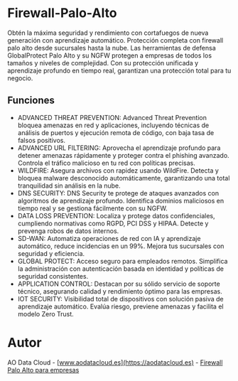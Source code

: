 # Firewall-Palo-Alto
Obtén la máxima seguridad y rendimiento con cortafuegos de nueva generación con aprendizaje automático. Protección completa con firewall palo alto desde sucursales hasta la nube.
Las herramientas de defensa GlobalProtect Palo Alto y su NGFW protegen a empresas de todos los tamaños y niveles de complejidad. Con su protección unificada y aprendizaje profundo en tiempo real, garantizan una protección total para tu negocio.

## Funciones
- ADVANCED THREAT PREVENTION: Advanced Threat Prevention bloquea amenazas en red y aplicaciones, incluyendo técnicas de análisis de puertos y ejecución remota de código, con baja tasa de falsos positivos.
- ADVANCED URL FILTERING: Aprovecha el aprendizaje profundo para detener amenazas rápidamente y proteger contra el phishing avanzado. Controla el tráfico malicioso en tu red con políticas precisas.
- WILDFIRE: Asegura archivos con rapidez usando WildFire. Detecta y bloquea malware desconocido automáticamente, garantizando una total tranquilidad sin análisis en la nube.
- DNS SECURITY: DNS Security te protege de ataques avanzados con algoritmos de aprendizaje profundo. Identifica dominios maliciosos en tiempo real y se gestiona fácilmente con su NGFW.
- DATA LOSS PREVENTION: Localiza y protege datos confidenciales, cumpliendo normativas como RGPD, PCI DSS y HIPAA. Detecte y prevenga robos de datos internos.
- SD-WAN: Automatiza operaciones de red con IA y aprendizaje automático, reduce incidencias en un 99%. Mejora tus sucursales con seguridad y eficiencia.
- GLOBAL PROTECT: Acceso seguro para empleados remotos. Simplifica la administración con autenticación basada en identidad y políticas de seguridad consistentes.
- APPLICATION CONTROL: Destacan por su sólido servicio de soporte técnico, asegurando calidad y rendimiento óptimo para las empresas.
- IOT SECURITY: Visibilidad total de dispositivos con solución pasiva de aprendizaje automático. Evalúa riesgo, previene amenazas y facilita el modelo Zero Trust.

# Autor
AO Data Cloud - [www.aodatacloud.es](https://aodatacloud.es) - [Firewall Palo Alto para empresas](https://aodatacloud.es/servicios-ciberseguridad/servicios-firewall/firewall-palo-alto/)
